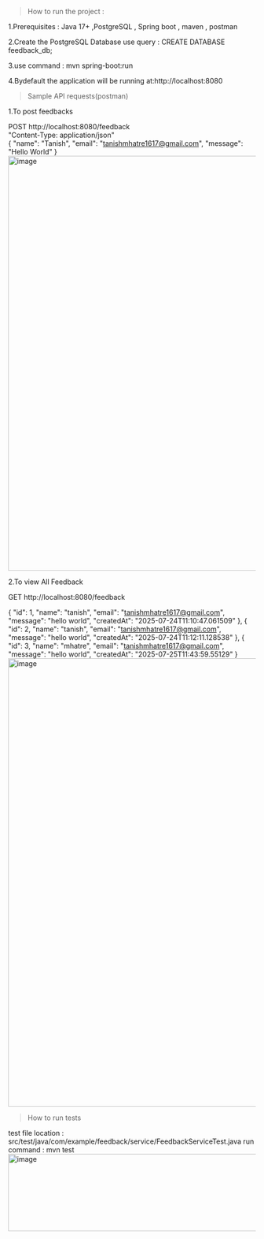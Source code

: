 >How to run the project :

1.Prerequisites : Java 17+ ,PostgreSQL , Spring boot , maven , postman

2.Create the PostgreSQL Database
  use query : CREATE DATABASE feedback_db; 

3.use command : mvn spring-boot:run

4.Bydefault the application will be running at:http://localhost:8080

>Sample API requests(postman)

1.To post feedbacks

POST http://localhost:8080/feedback \
"Content-Type: application/json" \
{
"name": "Tanish",
"email": "tanishmhatre1617@gmail.com",
"message": "Hello World"
}
<img width="1509" height="842" alt="image" src="https://github.com/user-attachments/assets/bce5973c-9606-4e34-9d95-28cf8b619d5e" />


2.To view All Feedback 

GET http://localhost:8080/feedback

{
"id": 1,
"name": "tanish",
"email": "tanishmhatre1617@gmail.com",
"message": "hello world",
"createdAt": "2025-07-24T11:10:47.061509"
},
{
"id": 2,
"name": "tanish",
"email": "tanishmhatre1617@gmail.com",
"message": "hello world",
"createdAt": "2025-07-24T11:12:11.128538"
},
{
"id": 3,
"name": "mhatre",
"email": "tanishmhatre1617@gmail.com",
"message": "hello world",
"createdAt": "2025-07-25T11:43:59.55129"
}
<img width="1552" height="910" alt="image" src="https://github.com/user-attachments/assets/007aa09c-ab7d-45ae-9863-afb3a6701366" />


>How to run tests

test file location : src/test/java/com/example/feedback/service/FeedbackServiceTest.java
run command : mvn test
<img width="1093" height="157" alt="image" src="https://github.com/user-attachments/assets/b08a69a6-6f39-4217-a3c9-1d7a7ca8b356" />

